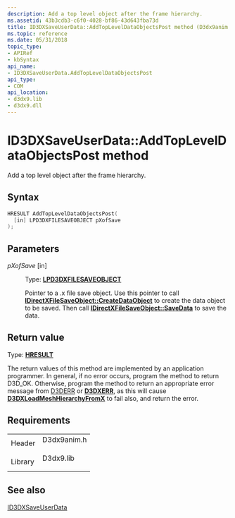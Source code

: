 ```yaml
---
description: Add a top level object after the frame hierarchy.
ms.assetid: 43b3cdb3-c6f0-4028-bf86-43d643fba73d
title: ID3DXSaveUserData::AddTopLevelDataObjectsPost method (D3dx9anim.h)
ms.topic: reference
ms.date: 05/31/2018
topic_type: 
- APIRef
- kbSyntax
api_name: 
- ID3DXSaveUserData.AddTopLevelDataObjectsPost
api_type: 
- COM
api_location: 
- d3dx9.lib
- d3dx9.dll
---
```


# ID3DXSaveUserData::AddTopLevelDataObjectsPost method

Add a top level object after the frame hierarchy.

## Syntax


```C++
HRESULT AddTopLevelDataObjectsPost(
  [in] LPD3DXFILESAVEOBJECT pXofSave
);
```



## Parameters

<dl> <dt>

*pXofSave* \[in\]
</dt> <dd>

Type: **[**LPD3DXFILESAVEOBJECT**](id3dxfilesaveobject.md)**

Pointer to a .x file save object. Use this pointer to call [**IDirectXFileSaveObject::CreateDataObject**](idirectxfilesaveobject--createdataobject.md) to create the data object to be saved. Then call [**IDirectXFileSaveObject::SaveData**](idirectxfilesaveobject--savedata.md) to save the data.

</dd> </dl>

## Return value

Type: **[**HRESULT**](https://msdn.microsoft.com/library/Bb401631(v=MSDN.10).aspx)**

The return values of this method are implemented by an application programmer. In general, if no error occurs, program the method to return D3D\_OK. Otherwise, program the method to return an appropriate error message from [D3DERR](d3derr.md) or [**D3DXERR**](./d3dxerr.md), as this will cause [**D3DXLoadMeshHierarchyFromX**](d3dxloadmeshhierarchyfromx.md) to fail also, and return the error.

## Requirements



|                    |                                                                                        |
|--------------------|----------------------------------------------------------------------------------------|
| Header<br/>  | <dl> <dt>D3dx9anim.h</dt> </dl> |
| Library<br/> | <dl> <dt>D3dx9.lib</dt> </dl>   |



## See also

<dl> <dt>

[ID3DXSaveUserData](id3dxsaveuserdata.md)
</dt> </dl>

 

 
